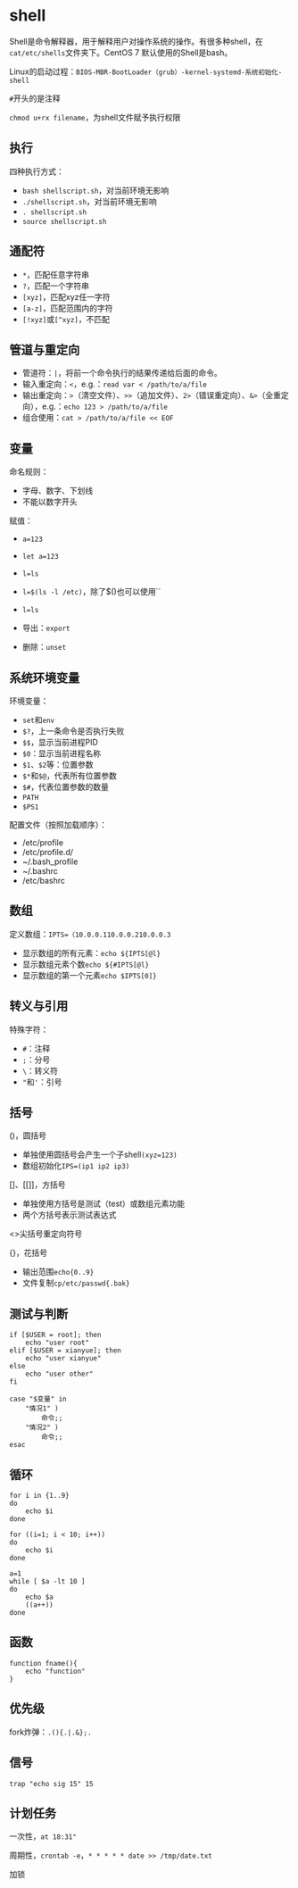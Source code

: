 # shell
Shell是命令解释器，用于解释用户对操作系统的操作。有很多种shell，在`cat/etc/shells`文件夹下。CentOS 7 默认使用的Shell是bash。

Linux的启动过程：`BIOS-MBR-BootLoader（grub）-kernel-systemd-系统初始化-shell`

`#`开头的是注释

`chmod u+rx filename`，为shell文件赋予执行权限

## 执行
四种执行方式：
- `bash shellscript.sh`，对当前环境无影响
- `./shellscript.sh`，对当前环境无影响
- `. shellscript.sh`
- `source shellscript.sh`


## 通配符
- `*`，匹配任意字符串
- `?`，匹配一个字符串
- `[xyz]`，匹配xyz任一字符
- `[a-z]`，匹配范围内的字符
- `[!xyz]`或`[^xyz]`，不匹配


## 管道与重定向
- 管道符：`|`，将前一个命令执行的结果传递给后面的命令。
- 输入重定向：`<`，e.g.：`read var < /path/to/a/file`
- 输出重定向：`>`（清空文件）、`>>`（追加文件）、`2>`（错误重定向）、`&>`（全重定向），e.g.：`echo 123 > /path/to/a/file`
- 组合使用：`cat > /path/to/a/file << EOF`


## 变量
命名规则：
- 字母、数字、下划线
- 不能以数字开头

赋值：
- `a=123`
- `let a=123`
- `l=ls`
- `l=$(ls -l /etc)`，除了$()也可以使用``
- `l=ls`

- 导出：`export`
- 删除：`unset`


## 系统环境变量
环境变量：
- `set`和`env`
- `$?`，上一条命令是否执行失败
- `$$`，显示当前进程PID
- `$0`：显示当前进程名称
- `$1`、`$2`等：位置参数
- `$*`和`$@`，代表所有位置参数
- `$#`，代表位置参数的数量
- `PATH`
- `$PS1`

配置文件（按照加载顺序）：
- /etc/profile
- /etc/profile.d/
- ~/.bash_profile
- ~/.bashrc
- /etc/bashrc

## 数组
定义数组：`IPTS=（10.0.0.110.0.0.210.0.0.3`

- 显示数组的所有元素：`echo ${IPTS[@l}`
- 显示数组元素个数`echo ${#IPTS[@l}`
- 显示数组的第一个元素`echo $IPTS[0]}`


## 转义与引用
特殊字符：
- `#`：注释
- `;`：分号
- `\`：转义符
- `"`和`'`：引号


## 括号
()，圆括号
- 单独使用圆括号会产生一个子shell`(xyz=123)`
- 数组初始化`IPS=(ip1 ip2 ip3)`

[]、[[]]，方括号
- 单独使用方括号是测试（test）或数组元素功能
- 两个方括号表示测试表达式

<>尖括号重定向符号

{}，花括号
- 输出范围`echo{0..9}`
- 文件复制`cp/etc/passwd{.bak}`

## 测试与判断
```shell
if [$USER = root]; then
    echo "user root"
elif [$USER = xianyue]; then
    echo "user xianyue"
else
    echo "user other"
fi
```

```shell
case "$变量" in
    "情况1" )
        命令;;
    "情况2" )
        命令;;
esac
```


## 循环
```shell
for i in {1..9}
do
    echo $i
done
```

```shell
for ((i=1; i < 10; i++))
do
    echo $i
done
```

```shell
a=1
while [ $a -lt 10 ]
do
    echo $a
    ((a++))
done
```


## 函数
```shell
function fname(){
    echo "function"
}
```


## 优先级
fork炸弹：`.(){.|.&};.`


## 信号
`trap "echo sig 15" 15`


## 计划任务
一次性，`at 18:31"`

周期性，`crontab -e`，`* * * * * date >> /tmp/date.txt`

加锁